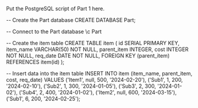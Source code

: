 Put the PostgreSQL script of Part 1 here.


-- Create the Part database
CREATE DATABASE Part;

-- Connect to the Part database
\c Part

-- Create the item table
CREATE TABLE item (
    id SERIAL PRIMARY KEY,
    item_name VARCHAR(50) NOT NULL,
    parent_item INTEGER,
    cost INTEGER NOT NULL,
    req_date DATE NOT NULL,
    FOREIGN KEY (parent_item) REFERENCES item(id)
);

-- Insert data into the item table
INSERT INTO item (item_name, parent_item, cost, req_date)
VALUES 
    ('Item1', null, 500, '2024-02-20'),
    ('Sub1', 1, 200, '2024-02-10'),
    ('Sub2', 1, 300, '2024-01-05'),
    ('Sub3', 2, 300, '2024-01-02'),
    ('Sub4', 2, 400, '2024-01-02'),
    ('Item2', null, 600, '2024-03-15'),
    ('Sub1', 6, 200, '2024-02-25');